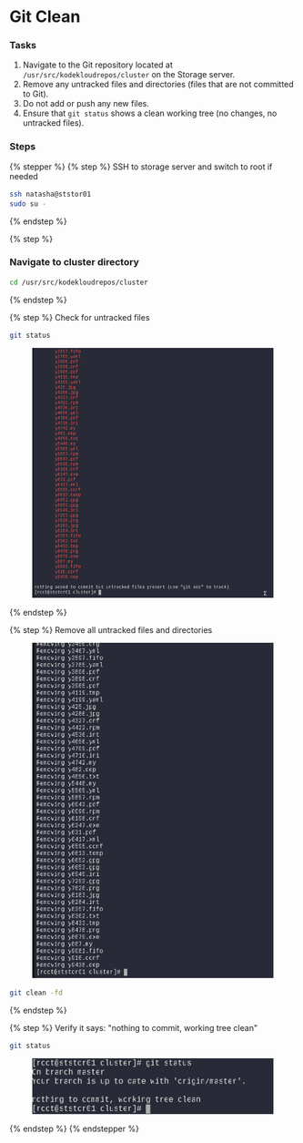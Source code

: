 # Git Clean

### Tasks&#x20;

1. Navigate to the Git repository located at `/usr/src/kodekloudrepos/cluster` on the Storage server.
2. Remove any untracked files and directories (files that are not committed to Git).
3. Do not add or push any new files.
4. Ensure that `git status` shows a clean working tree (no changes, no untracked files).

### Steps

{% stepper %}
{% step %}
SSH to storage server and switch to root if needed

```bash
ssh natasha@ststor01
sudo su -
```
{% endstep %}

{% step %}
### Navigate to cluster directory

```bash
cd /usr/src/kodekloudrepos/cluster
```
{% endstep %}

{% step %}
Check for untracked files

```bash
git status
```

<figure><img src="../.gitbook/assets/image (8).png" alt=""><figcaption></figcaption></figure>
{% endstep %}

{% step %}
Remove all untracked files and directories

<figure><img src="../.gitbook/assets/image (9).png" alt=""><figcaption></figcaption></figure>

```bash
git clean -fd
```
{% endstep %}

{% step %}
Verify it says: "nothing to commit, working tree clean"

```bash
git status
```

<figure><img src="../.gitbook/assets/image (10).png" alt=""><figcaption></figcaption></figure>
{% endstep %}
{% endstepper %}
